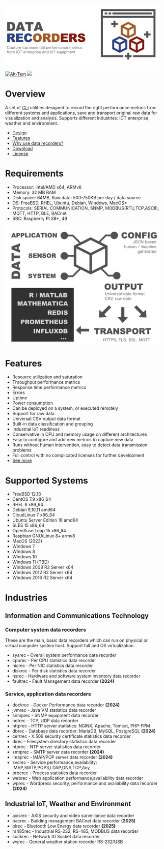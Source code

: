 <img src="/docs/img/recorders-logo3.png" />

[![Alt-Text](https://img.shields.io/static/v1.svg?label=ver&message=2.0&color=success)](docs/start.md)
[![](https://img.shields.io/static/v1.svg?label=license&message=BSD3&color=blue)](LICENSE)

# Overview
A set of [CLI](https://en.wikipedia.org/wiki/Command-line_interface) utilities designed to record the right performance metrics from different systems and applications, save and transport original raw data for visualization and analysis. Supports different industries: ICT enterprise, weather and environment.

<!--- <div align="center">
<img src="/docs/img/recorders-logo.png" height="80%" width="80%" />
</div> --->

* [Design](docs/design.md)
* [Features](docs/features.md)
* [Why use data recorders?](docs/why.md)
* [Download](docs/download.md)
* [License](LICENSE)
  
# Requirements

* Processor: Intel/AMD x64, ARMv8
* Memory: 32 MB RAM
* Disk space: 64MB, Raw data: 500-750KB per day / data source
* OS: FreeBSD, RHEL, Ubuntu, Debian, Windows, MacOS*
* Protocols: SERIAL COMMUNICATION, SNMP, MODBUS(RTU,TCP,ASCII), MQTT, HTTP, BLE, BACnet
* SBC: Raspberry PI 3B+, 4B


<img src="/docs/img/recorders-top.png" /> 


# Features

* Resource utilization and saturation
* Throughput performance metrics
* Response time performance metrics
* Errors
* Uptime
* Power consumption
* Can be deployed on a system, or executed remotely
* Support for raw data
* Universal CSV output data format
* Built-in data classification and grouping
* Industrial IoT readiness
* Conservative in CPU and memory usage on different architectures 
* Easy to configure and add new metrics to capture new data 
* Runs without human intervention, easy to detect data transmission problems
* Full control with no complicated licenses for further development
* [See more](docs/features.md)

# Supported Systems

* FreeBSD 12,13
* CentOS 7.9 x86_64
* RHEL 8 x86_64
* Debian 9,10,11 amd64
* CloudLinux 7 x86_64
* Ubuntu Server Edition 18 amd64
* SLES 15 x86_64
* OpenSuse Leap 15 x86_64
* Raspbian GNU/Linux 8+ armv8
* MacOS (2023)
* Windows 7
* Windows 8
* Windows 10
* Windows 11 (TBD)
* Windows 2008 R2 Server x64
* Windows 2012 R2 Server x64
* Windows 2016 R2 Server x64

# Industries

## Information and Communications Technology

### Computer system data recorders
These are the main, basic data recorders which can run on physical or virtual computer system host. Support full and OS virtualization.
 * sysrec - Overall system performance data recorder
 * cpurec - Per CPU statistics data recorder
 * nicrec - Per NIC statistics data recorder
 * diskrec - Per disk statistics data recorder
 * hsrec - Hardware and software system inventory data recorder
 * faultrec - Fault Management data recorder **(2024)**

### Service, application data recorders

 * dockrec - Docker Performance data recorder **(2024)**
 * jvmrec - Java VM statistics data recorder
 * snmprec - SNMP equipment data recorder
 * netrec - TCP, UDP data recorder
 * httprec - HTTP server statistics: NGINX, Apache, Tomcat, PHP-FPM
 * dbrec - Database data recorder: MariaDB, MySQL, PostgreSQL **(2024)**
 * certrec - X.509 security certificate statistics data recorder
 * direc - Filesystem directory statistics data recorder
 * ntprec - NTP server statistics data recorder
 * smtprec - SMTP server data recorder **(2024)**
 * imaprec - IMAP/POP server data recorder **(2024)**
 * svcrec - Service performance,availability: IMAP,SMTP,POP3,LDAP,DNS,TCP,Any
 * procrec - Process statistics data recorder
 * webrec - Web application performance,availability data recorder
 * wprec - Wordpress security, performance and availability data recorder **(2024)**

## Industrial IoT, Weather and Environment

 * axisrec - AXIS security and video surveillance data recorder
 * bacrec - Building management BACnet data recorder **(2025)**
 * blrec - Bluetooth Low Energy data recorder **(2025)**
 * rs485rec - Industrial RS-232, RS-485, MODBUS data recorder 
 * sockrec - Network IO Socket data recorder
 * wsrec - General weather station recorder RS-232/USB
